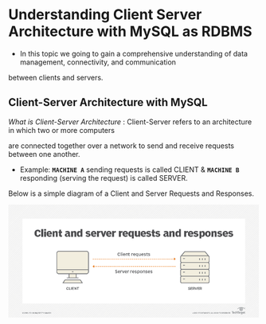 # Understanding Client Server Architecture with MySQL as RDBMS

- In this topic we going to gain a comprehensive understanding of data management, connectivity, and communication

between clients and servers.

## Client-Server Architecture with MySQL

*What is Client-Server Architecture* : Client-Server refers to an architecture in which two or more computers

are connected together over a network to send and receive requests between one another.

- Example: **`MACHINE A`** sending requests is called CLIENT & **`MACHINE B`** responding (serving the request) is called SERVER. 

Below is a simple diagram of a Client and Server Requests and Responses.

![Alt text](<Images/client server.png>)

